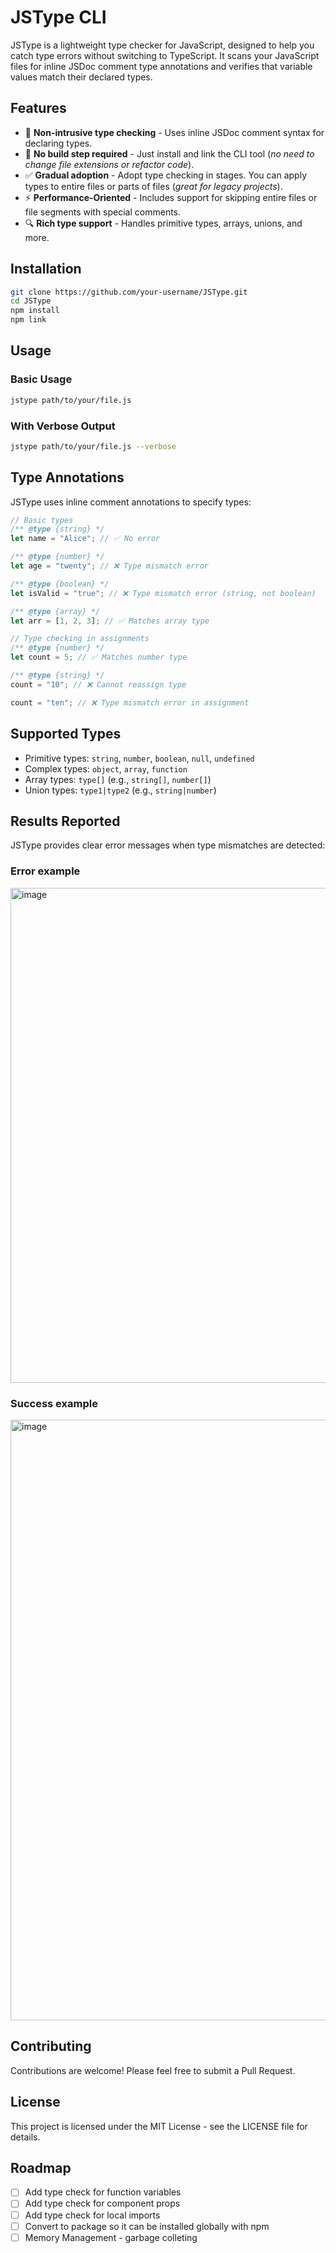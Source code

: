 # JSType CLI

JSType is a lightweight type checker for JavaScript, designed to help you catch type errors without switching to TypeScript. It scans your JavaScript files for inline JSDoc comment type annotations and verifies that variable values match their declared types.

## Features

- 📝 **Non-intrusive type checking** - Uses inline JSDoc comment syntax for declaring types.
- 🔄 **No build step required** - Just install and link the CLI tool (_no need to change file extensions or refactor code_).
- ✅ **Gradual adoption** - Adopt type checking in stages. You can apply types to entire files or parts of files (_great for legacy projects_).
- ⚡ **Performance-Oriented** - Includes support for skipping entire files or file segments with special comments.
- 🔍 **Rich type support** - Handles primitive types, arrays, unions, and more.

## Installation

```bash
git clone https://github.com/your-username/JSType.git
cd JSType
npm install
npm link
```

## Usage

### Basic Usage

```bash
jstype path/to/your/file.js
```

### With Verbose Output

```bash
jstype path/to/your/file.js --verbose
```

## Type Annotations

JSType uses inline comment annotations to specify types:

```javascript
// Basic types
/** @type {string} */
let name = "Alice"; // ✅ No error

/** @type {number} */
let age = "twenty"; // ❌ Type mismatch error

/** @type {boolean} */
let isValid = "true"; // ❌ Type mismatch error (string, not boolean)

/** @type {array} */
let arr = [1, 2, 3]; // ✅ Matches array type

// Type checking in assignments
/** @type {number} */
let count = 5; // ✅ Matches number type

/** @type {string} */
count = "10"; // ❌ Cannot reassign type

count = "ten"; // ❌ Type mismatch error in assignment
```

## Supported Types

- Primitive types: `string`, `number`, `boolean`, `null`, `undefined`
- Complex types: `object`, `array`, `function`
- Array types: `type[]` (e.g., `string[]`, `number[]`)
- Union types: `type1|type2` (e.g., `string|number`)

## Results Reported

JSType provides clear error messages when type mismatches are detected:

### Error example

<img width="792" alt="image" src="https://github.com/user-attachments/assets/bbee5e5d-3c95-44c5-b1f8-361309c1bfbb" />

### Success example

 <img width="961" alt="image" src="https://github.com/user-attachments/assets/a8c3532b-3679-4817-8492-2fa4e722051d" />

## Contributing

Contributions are welcome! Please feel free to submit a Pull Request.

## License

This project is licensed under the MIT License - see the LICENSE file for details.

## Roadmap

- [ ] Add type check for function variables
- [ ] Add type check for component props
- [ ] Add type check for local imports
- [ ] Convert to package so it can be installed globally with npm
- [ ] Memory Management - garbage colleting
